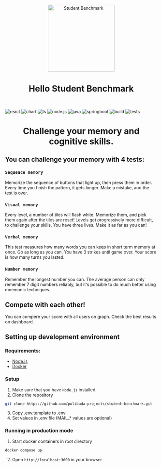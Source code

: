 <p align="center">
   <a href="https://github.com/polibuda-projects/student-benchmark">
     <img alt="Student Benchmark" src="https://github.com/polibuda-projects/student-benchmark/blob/5ac20aa6809c7d77e059a8fea130a61e60efe6d6/frontend/public/img/logo.svg" width="220"/>
   </a>
 </p>

 <h1 align="center">Hello Student Benchmark</h1>
 <br/>

![react](https://img.shields.io/badge/react-18.2.0-9cf)
![chart](https://img.shields.io/badge/chart.js-4.0.1-red)
![ts](https://img.shields.io/badge/typescript-4.9.3-blue)
![node.js](https://img.shields.io/badge/node.js-18.2.1-green)
![java](https://img.shields.io/badge/java-17-important)
![springboot](https://img.shields.io/badge/spring_boot-2.6.13-green)
![build](https://img.shields.io/badge/build-passed-success)
![tests](https://img.shields.io/badge/tests-passed-success)

 <h1 align="center">Challenge your memory and cognitive skills.</h1>
 
## You can challenge your memory with 4 tests:

### `Sequence memory`
Memorize the sequence of buttons that light up, then press them in order. Every time you finish the pattern, it gets longer. Make a mistake, and the test is over.

### `Visual memory` 
Every level, a number of tiles will flash white. Memorize them, and pick them again after the tiles are reset! Levels get progressively more difficult, to challenge your skills. You have three lives. Make it as far as you can!

### `Verbal memory`
This test measures how many words you can keep in short term memory at once. Go as long as you can. You have 3 strikes until game over. Your score is how many turns you lasted.

### `Number memory` 
Remember the longest number you can. The average person can only remember 7 digit numbers reliably, but it's possible to do much better using mnemonic techniques.

## Compete with each other!
You can compere your score with all users on graph. Check the best results on dashboard.


## Setting up development environment

 ### Requirements:
 - [Node.js](https://nodejs.org/en/)
 - [Docker](https://www.docker.com/)

 ### Setup

 1. Make sure that you have `Node.js` installed.
 2. Clone the repository
 ```bash
 git clone https://github.com/polibuda-projects/student-benchmark.git
 ```
 3. Copy .env.template to .env
 4. Set values in .env file (MAIL_* values are optional)
 
### Running in production mode
1. Start docker containers in root directory
```bash
docker compose up
```
2. Open `http://localhost:3000` in your browser  
